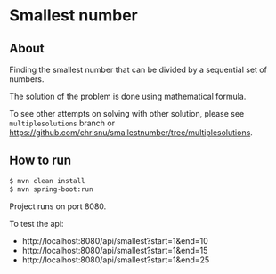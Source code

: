 # Smallest number

## About
Finding the smallest number that can be divided by a sequential set of numbers.

The solution of the problem is done using mathematical formula.

To see other attempts on solving with other solution, please see `multiplesolutions` branch or https://github.com/chrisnu/smallestnumber/tree/multiplesolutions.

## How to run

```bash
$ mvn clean install
$ mvn spring-boot:run
```

Project runs on port 8080.

To test the api:

- http://localhost:8080/api/smallest?start=1&end=10
- http://localhost:8080/api/smallest?start=1&end=15
- http://localhost:8080/api/smallest?start=1&end=25